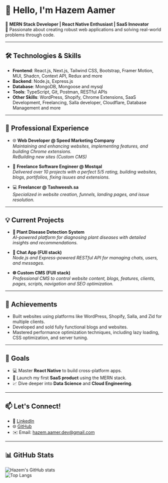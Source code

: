 # 👋 Hello, I'm Hazem Aamer  

🚀 **MERN Stack Developer | React Native Enthusiast | SaaS Innovator**  
🌟 Passionate about creating robust web applications and solving real-world problems through code.

---

## 🛠️ Technologies & Skills  

- **Frontend**: React.js, Next.js, Tailwind CSS, Bootstrap, Framer Motion, MUI, Shadcn, Context API, Redux and more
- **Backend**: Node.js, Express.js 
- **Database**: MongoDB, Mongoose and mysql  
- **Tools**: TypeScript, Git, Postman, RESTful APIs  
- **Other Skills**: WordPress, Shopify, Chrome Extensions, SaaS Development, Freelancing, Salla developer, Cloudflare, Database Management and more

---

## 💼 Professional Experience  

- 🌐 **Web Developer @ Speed Marketing Company**  
  _Maintaining and enhancing websites, implementing features, and building Chrome extensions._  
  _ReBuilding new sites (Custom CMS)_  

- 🚀 **Freelance Software Engineer @ Mostqal**  
  _Delivered over 10 projects with a perfect 5/5 rating, building websites, blogs, portifolios, fixing isuues and extensions._  

- 💻 **Freelancer @ Tashweesh.sa**  
  _Specialized in website creation, funnels, landing pages, and issue resolution._
  

---

## 💡 Current Projects  

- **📸 Plant Disease Detection System**  
  _AI-powered platform for diagnosing plant diseases with detailed insights and recommendations._  

- **💬 Chat App (FUll stack)**  
  _Node.js and Express-powered RESTful API for managing chats, users, and messages._  

- **🌐 Custom CMS (FUll stack)**  
  _Professional CMS to control website content, blogs, features, clients, pages, scripts, navigation and SEO optimization._  

---

## 🌟 Achievements  

- Built websites using platforms like WordPress, Shopify, Salla, and Zid for multiple clients.  
- Developed and sold fully functional blogs and websites.  
- Mastered performance optimization techniques, including lazy loading, CSS optimization, and server tuning.  

---

## 🔭 Goals  

- 💻 Master **React Native** to build cross-platform apps.  
- 🚀 Launch my first **SaaS product** using the MERN stack.  
- 📈 Dive deeper into **Data Science** and **Cloud Engineering**.  

---

## 📫 Let's Connect!  

- 💼 [LinkedIn](https://www.linkedin.com/in/hazemaamer/)  
- 🌐 [GitHub](https://github.com/7azemaamer)  
- ✉️ Email: hazem.aamer.dev@gmail.com  

---

## 📊 GitHub Stats  

![Hazem's GitHub stats](https://github-readme-stats.vercel.app/api?username=7azemaamer&show_icons=true&theme=radical)  
![Top Langs](https://github-readme-stats.vercel.app/api/top-langs/?username=7azemaamer&layout=compact&theme=radical)  
